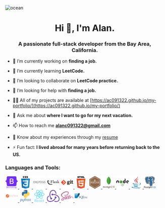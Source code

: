 ![ocean](https://github.com/user-attachments/assets/44e02134-b698-416c-81e8-fc0635b7da3b)

<h1 align="center">Hi 👋, I'm Alan.</h1>
<h3 align="center">A passionate full-stack developer from the Bay Area, California.</h3>

- 🔭 I’m currently working on **finding a job.**

- 🌱 I’m currently learning **LeetCode.**

- 👯 I’m looking to collaborate on **LeetCode practice.**

- 🤝 I’m looking for help with **finding a job.**

- 👨‍💻 All of my projects are available at [https://ac091322.github.io/my-portfolio/](https://ac091322.github.io/my-portfolio/)

- 💬 Ask me about **where I want to go for my next vacation.**

- 📫 How to reach me **alanc091322@gmail.com**

- 📄 Know about my experiences through my [resume](https://drive.google.com/file/d/1ebUg6fub_qJn5-0Xbqhk4MApDB1XOXrc/view?usp=sharing)

- ⚡ Fun fact: **I lived abroad for many years before returning back to the US.**

<h3 align="left">Languages and Tools:</h3>
<p align="left"> 
  <a href="https://getbootstrap.com"> 
    <img src="https://raw.githubusercontent.com/devicons/devicon/master/icons/bootstrap/bootstrap-plain-wordmark.svg" alt="bootstrap" width="40" height="40"/> 
  </a> 
  <a href="https://www.w3schools.com/css/"> 
    <img src="https://raw.githubusercontent.com/devicons/devicon/master/icons/css3/css3-original-wordmark.svg" alt="css3" width="40" height="40"/> 
  </a> 
  <a href="https://expressjs.com"> 
    <img src="https://raw.githubusercontent.com/devicons/devicon/master/icons/express/express-original-wordmark.svg" alt="express" width="40" height="40"/> 
  </a> 
  <a href="https://flask.palletsprojects.com/"> 
    <img src="https://raw.githubusercontent.com/devicons/devicon/master/icons/flask/flask-original-wordmark.svg" alt="flask" width="40" height="40"/> 
  </a> 
  <a href="https://git-scm.com/"> 
    <img src="https://raw.githubusercontent.com/devicons/devicon/master/icons/git/git-original-wordmark.svg" alt="git" width="40" height="40"/> 
  </a> 
  <a href="https://www.w3.org/html/"> 
    <img src="https://raw.githubusercontent.com/devicons/devicon/master/icons/html5/html5-original-wordmark.svg" alt="html5" width="40" height="40"/> 
  </a> 
  <a href="https://mochajs.org">
    <img src="https://raw.githubusercontent.com/devicons/devicon/master/icons/mocha/mocha-original.svg" alt="mocha" width="40" height="40"/>
  </a> 
  <a href="https://www.mongodb.com/"> 
    <img src="https://raw.githubusercontent.com/devicons/devicon/master/icons/mongodb/mongodb-original-wordmark.svg" alt="mongodb" width="40" height="40"/> 
  </a> 
  <a href="https://nodejs.org"> 
    <img src="https://raw.githubusercontent.com/devicons/devicon/master/icons/nodejs/nodejs-original-wordmark.svg" alt="nodejs" width="40" height="40"/> 
  </a>
  <a href="https://www.java.com" target="_blank" rel="noreferrer"> <img src="https://raw.githubusercontent.com/devicons/devicon/master/icons/java/java-original.svg" alt="java" width="40" height="40"/>
  </a>
  <a href="https://www.postgresql.org"> 
    <img src="https://raw.githubusercontent.com/devicons/devicon/master/icons/postgresql/postgresql-original-wordmark.svg" alt="postgresql" width="40" height="40"/> 
  </a> 
  <a href="https://postman.com"> 
    <img src="https://raw.githubusercontent.com/devicons/devicon/master/icons/postman/postman-original-wordmark.svg" alt="postman" width="40" height="40"/> 
  </a> 
  <a href="https://www.python.org"> 
    <img src="https://raw.githubusercontent.com/devicons/devicon/master/icons/python/python-original-wordmark.svg" alt="python" width="40" height="40"/> 
  </a> 
  <a href="https://reactjs.org/"> 
    <img src="https://raw.githubusercontent.com/devicons/devicon/master/icons/react/react-original-wordmark.svg" alt="react" width="40" height="40"/> 
  </a> 
  <a href="https://redux.js.org"> 
    <img src="https://raw.githubusercontent.com/devicons/devicon/master/icons/redux/redux-original.svg" alt="redux" width="40" height="40"/> 
  </a> 
  <a href="https://sass-lang.com"> 
    <img src="https://raw.githubusercontent.com/devicons/devicon/master/icons/sass/sass-original.svg" alt="sass" width="40" height="40"/> 
  </a> 
  <a href="https://www.sqlite.org/"> 
    <img src="https://raw.githubusercontent.com/devicons/devicon/master/icons/sqlite/sqlite-original-wordmark.svg" alt="sqlite" width="40" height="40"/> 
  </a> 
</p>


